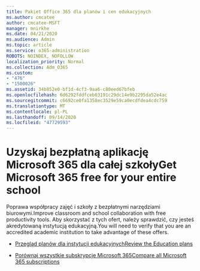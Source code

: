 ```yaml
---
title: Pakiet Office 365 dla planów i cen edukacyjnych
ms.author: cmcatee
author: cmcatee-MSFT
manager: mnirkhe
ms.date: 04/21/2020
ms.audience: Admin
ms.topic: article
ms.service: o365-administration
ROBOTS: NOINDEX, NOFOLLOW
localization_priority: Normal
ms.collection: Adm_O365
ms.custom:
- "476"
- "1500026"
ms.assetid: 34b852e0-bf1d-4cf3-9aa6-c80eed67bfeb
ms.openlocfilehash: 6d6292fddfceb03191c29dc14e9b2295da52e4ac
ms.sourcegitcommit: c6692ce0fa1358ec3529e59ca0ecdfdea4cdc759
ms.translationtype: MT
ms.contentlocale: pl-PL
ms.lasthandoff: 09/14/2020
ms.locfileid: "47729593"
---
```

# <a name="get-microsoft-365-free-for-your-entire-school"></a><span data-ttu-id="0d64c-102">Uzyskaj bezpłatną aplikację Microsoft 365 dla całej szkoły</span><span class="sxs-lookup"><span data-stu-id="0d64c-102">Get Microsoft 365 free for your entire school</span></span>

<span data-ttu-id="0d64c-103">Poprawa współpracy zajęć i szkoły z bezpłatnymi narzędziami biurowymi.</span><span class="sxs-lookup"><span data-stu-id="0d64c-103">Improve classroom and school collaboration with free productivity tools.</span></span> <span data-ttu-id="0d64c-104">Aby skorzystać z tych ofert, należy sprawdzić, czy jesteś akredytowaną instytucją edukacyjną.</span><span class="sxs-lookup"><span data-stu-id="0d64c-104">You will need to verify that you are an accredited academic institution to take advantage of these offers.</span></span>
  
- [<span data-ttu-id="0d64c-105">Przegląd planów dla instytucji edukacyjnych</span><span class="sxs-lookup"><span data-stu-id="0d64c-105">Review the Education plans</span></span>](https://products.office.com/academic/compare-office-365-education-plans)

- [<span data-ttu-id="0d64c-106">Porównaj wszystkie subskrypcje Microsoft 365</span><span class="sxs-lookup"><span data-stu-id="0d64c-106">Compare all Microsoft 365 subscriptions</span></span>](https://products.office.com/business/compare-more-office-365-for-business-plans)